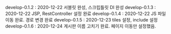 develop-0.1.2 : 2020-12-22 서블릿 완성, 스크립틀릿 DI 완성 
develop-0.1.3 : 2020-12-22 JSP, RestController 설정 완료 
develop-0.1.4 : 2020-12-22 JS 파일 이동 완료. 경로 변경 완료 
develop-0.1.5 : 2020-12-23 tiles 설정, include 설정
develop-0.1.6 : 2020-12-24 게시판 이름 고치기 완료. 페이지 이동만 설정했음.